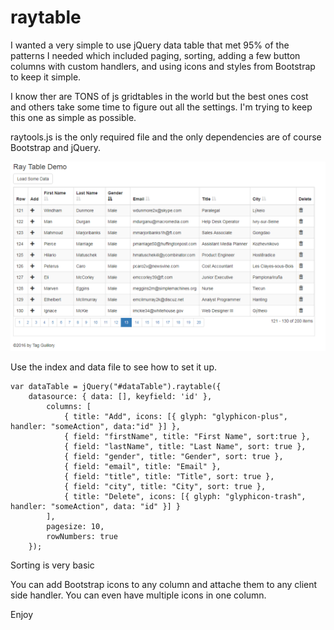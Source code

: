 # raytable
I wanted a very simple to use jQuery data table that met 95% of the patterns I needed which included paging, sorting, 
adding a few button columns with custom handlers, and using icons and styles from Bootstrap to keep it simple.

I know ther are TONS of js gridtables in the world but the best ones cost and others take some time to figure out all the settings.
I'm trying to keep this one as simple as possible.

raytools.js is the only required file and the only dependencies are of course Bootstrap and jQuery.

![Raytools data grid](/Screenshots/screen.png)

Use the index and data file to see how to set it up.

```
var dataTable = jQuery("#dataTable").raytable({
	datasource: { data: [], keyfield: 'id' },
		columns: [
			{ title: "Add", icons: [{ glyph: "glyphicon-plus", handler: "someAction", data:"id" }] },
			{ field: "firstName", title: "First Name", sort:true },
			{ field: "lastName", title: "Last Name", sort: true },
			{ field: "gender", title: "Gender", sort: true },
			{ field: "email", title: "Email" },
			{ field: "title", title: "Title", sort: true },
			{ field: "city", title: "City", sort: true },
			{ title: "Delete", icons: [{ glyph: "glyphicon-trash", handler: "someAction", data: "id" }] }
		],
		pagesize: 10,
		rowNumbers: true
	});
```

Sorting is very basic

You can add Bootstrap icons to any column and attache them to any client side handler. You can even have multiple icons in one column.

Enjoy
